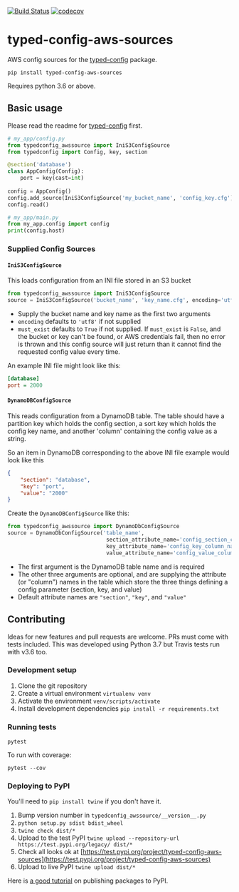 [![Build Status](https://travis-ci.org/bwindsor/typed-config-aws-sources.svg?branch=master)](https://travis-ci.org/bwindsor/typed-config-aws-sources)
[![codecov](https://codecov.io/gh/bwindsor/typed-config-aws-sources/branch/master/graph/badge.svg)](https://codecov.io/gh/bwindsor/typed-config-aws-sources)

# typed-config-aws-sources
AWS config sources for the [typed-config](https://pypi.org/project/typed-config) package.

`pip install typed-config-aws-sources`

Requires python 3.6 or above.

## Basic usage
Please read the readme for [typed-config](https://pypi.org/project/typed-config) first.

```python
# my_app/config.py
from typedconfig_awssource import IniS3ConfigSource
from typedconfig import Config, key, section

@section('database')
class AppConfig(Config):
    port = key(cast=int)
    
config = AppConfig()
config.add_source(IniS3ConfigSource('my_bucket_name', 'config_key.cfg'))
config.read()
```

```python
# my_app/main.py
from my_app.config import config
print(config.host)
```

### Supplied Config Sources
#### `IniS3ConfigSource`
This loads configuration from an INI file stored in an S3 bucket
```python
from typedconfig_awssource import IniS3ConfigSource
source = IniS3ConfigSource('bucket_name', 'key_name.cfg', encoding='utf8', must_exist=True)
```

* Supply the bucket name and key name as the first two arguments
* `encoding` defaults to `'utf8'` if not supplied
* `must_exist` defaults to `True` if not supplied. If `must_exist` is `False`, and the bucket or key can't be found, or AWS credentials fail, then no error is thrown and this config source will just return than it cannot find the requested config value every time.

An example INI file might look like this:
```ini
[database]
port = 2000
```

#### `DynamoDBConfigSource`
This reads configuration from a DynamoDB table. The table should have a partition key which holds the config section, a sort key which holds the config key name, and another 'column' containing the config value as a string.

So an item in DynamoDB corresponding to the above INI file example would look like this
```json
{
    "section": "database",
    "key": "port",
    "value": "2000"
}
```

Create the `DynamoDBConfigSource` like this:
```python
from typedconfig_awssource import DynamoDbConfigSource
source = DynamoDbConfigSource('table_name', 
                               section_attribute_name='config_section_column_name',
                               key_attribute_name='config_key_column_name',
                               value_attribute_name='config_value_column_name')
```

* The first argument is the DynamoDB table name and is required
* The other three arguments are optional, and are supplying the attribute (or "column") names in the table which store the three things defining a config parameter (section, key, and value)
* Default attribute names are `"section"`, `"key"`, and `"value"`

## Contributing
Ideas for new features and pull requests are welcome. PRs must come with tests included. This was developed using Python 3.7 but Travis tests run with v3.6 too.

### Development setup
1. Clone the git repository
2. Create a virtual environment `virtualenv venv`
3. Activate the environment `venv/scripts/activate`
4. Install development dependencies `pip install -r requirements.txt`

### Running tests
`pytest`

To run with coverage:

`pytest --cov`

### Deploying to PyPI
You'll need to `pip install twine` if you don't have it.

1. Bump version number in `typedconfig_awssource/__version__.py`
2. `python setup.py sdist bdist_wheel`
3. `twine check dist/*`
4. Upload to the test PyPI `twine upload --repository-url https://test.pypi.org/legacy/ dist/*`
5. Check all looks ok at [https://test.pypi.org/project/typed-config-aws-sources](https://test.pypi.org/project/typed-config-aws-sources)
6. Upload to live PyPI `twine upload dist/*`

Here is [a good tutorial](https://realpython.com/pypi-publish-python-package) on publishing packages to PyPI.
